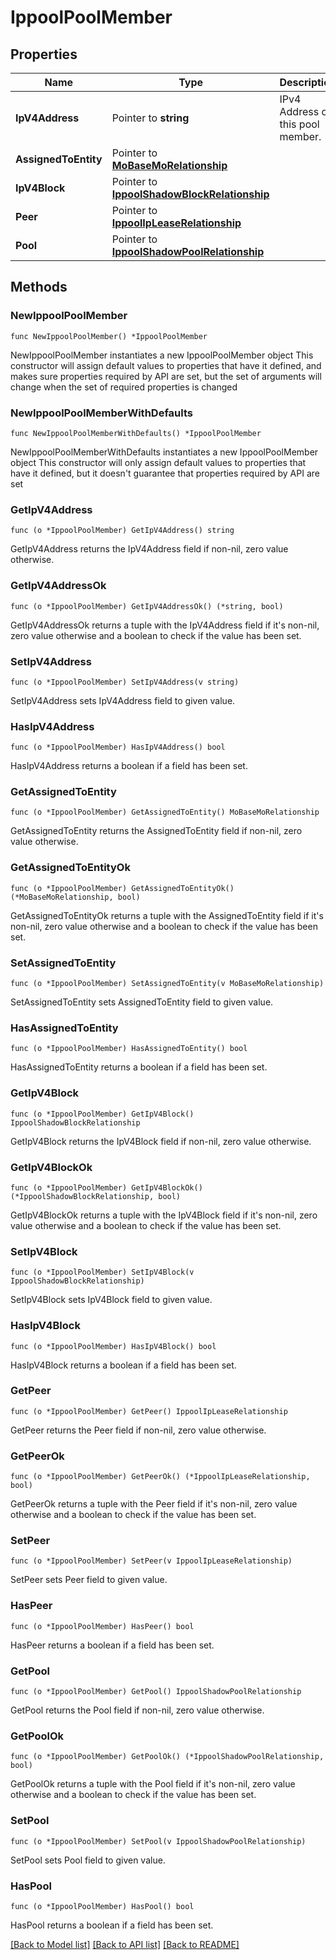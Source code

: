 # IppoolPoolMember

## Properties

Name | Type | Description | Notes
------------ | ------------- | ------------- | -------------
**IpV4Address** | Pointer to **string** | IPv4 Address of this pool member. | [optional] 
**AssignedToEntity** | Pointer to [**MoBaseMoRelationship**](mo.BaseMo.Relationship.md) |  | [optional] 
**IpV4Block** | Pointer to [**IppoolShadowBlockRelationship**](ippool.ShadowBlock.Relationship.md) |  | [optional] 
**Peer** | Pointer to [**IppoolIpLeaseRelationship**](ippool.IpLease.Relationship.md) |  | [optional] 
**Pool** | Pointer to [**IppoolShadowPoolRelationship**](ippool.ShadowPool.Relationship.md) |  | [optional] 

## Methods

### NewIppoolPoolMember

`func NewIppoolPoolMember() *IppoolPoolMember`

NewIppoolPoolMember instantiates a new IppoolPoolMember object
This constructor will assign default values to properties that have it defined,
and makes sure properties required by API are set, but the set of arguments
will change when the set of required properties is changed

### NewIppoolPoolMemberWithDefaults

`func NewIppoolPoolMemberWithDefaults() *IppoolPoolMember`

NewIppoolPoolMemberWithDefaults instantiates a new IppoolPoolMember object
This constructor will only assign default values to properties that have it defined,
but it doesn't guarantee that properties required by API are set

### GetIpV4Address

`func (o *IppoolPoolMember) GetIpV4Address() string`

GetIpV4Address returns the IpV4Address field if non-nil, zero value otherwise.

### GetIpV4AddressOk

`func (o *IppoolPoolMember) GetIpV4AddressOk() (*string, bool)`

GetIpV4AddressOk returns a tuple with the IpV4Address field if it's non-nil, zero value otherwise
and a boolean to check if the value has been set.

### SetIpV4Address

`func (o *IppoolPoolMember) SetIpV4Address(v string)`

SetIpV4Address sets IpV4Address field to given value.

### HasIpV4Address

`func (o *IppoolPoolMember) HasIpV4Address() bool`

HasIpV4Address returns a boolean if a field has been set.

### GetAssignedToEntity

`func (o *IppoolPoolMember) GetAssignedToEntity() MoBaseMoRelationship`

GetAssignedToEntity returns the AssignedToEntity field if non-nil, zero value otherwise.

### GetAssignedToEntityOk

`func (o *IppoolPoolMember) GetAssignedToEntityOk() (*MoBaseMoRelationship, bool)`

GetAssignedToEntityOk returns a tuple with the AssignedToEntity field if it's non-nil, zero value otherwise
and a boolean to check if the value has been set.

### SetAssignedToEntity

`func (o *IppoolPoolMember) SetAssignedToEntity(v MoBaseMoRelationship)`

SetAssignedToEntity sets AssignedToEntity field to given value.

### HasAssignedToEntity

`func (o *IppoolPoolMember) HasAssignedToEntity() bool`

HasAssignedToEntity returns a boolean if a field has been set.

### GetIpV4Block

`func (o *IppoolPoolMember) GetIpV4Block() IppoolShadowBlockRelationship`

GetIpV4Block returns the IpV4Block field if non-nil, zero value otherwise.

### GetIpV4BlockOk

`func (o *IppoolPoolMember) GetIpV4BlockOk() (*IppoolShadowBlockRelationship, bool)`

GetIpV4BlockOk returns a tuple with the IpV4Block field if it's non-nil, zero value otherwise
and a boolean to check if the value has been set.

### SetIpV4Block

`func (o *IppoolPoolMember) SetIpV4Block(v IppoolShadowBlockRelationship)`

SetIpV4Block sets IpV4Block field to given value.

### HasIpV4Block

`func (o *IppoolPoolMember) HasIpV4Block() bool`

HasIpV4Block returns a boolean if a field has been set.

### GetPeer

`func (o *IppoolPoolMember) GetPeer() IppoolIpLeaseRelationship`

GetPeer returns the Peer field if non-nil, zero value otherwise.

### GetPeerOk

`func (o *IppoolPoolMember) GetPeerOk() (*IppoolIpLeaseRelationship, bool)`

GetPeerOk returns a tuple with the Peer field if it's non-nil, zero value otherwise
and a boolean to check if the value has been set.

### SetPeer

`func (o *IppoolPoolMember) SetPeer(v IppoolIpLeaseRelationship)`

SetPeer sets Peer field to given value.

### HasPeer

`func (o *IppoolPoolMember) HasPeer() bool`

HasPeer returns a boolean if a field has been set.

### GetPool

`func (o *IppoolPoolMember) GetPool() IppoolShadowPoolRelationship`

GetPool returns the Pool field if non-nil, zero value otherwise.

### GetPoolOk

`func (o *IppoolPoolMember) GetPoolOk() (*IppoolShadowPoolRelationship, bool)`

GetPoolOk returns a tuple with the Pool field if it's non-nil, zero value otherwise
and a boolean to check if the value has been set.

### SetPool

`func (o *IppoolPoolMember) SetPool(v IppoolShadowPoolRelationship)`

SetPool sets Pool field to given value.

### HasPool

`func (o *IppoolPoolMember) HasPool() bool`

HasPool returns a boolean if a field has been set.


[[Back to Model list]](../README.md#documentation-for-models) [[Back to API list]](../README.md#documentation-for-api-endpoints) [[Back to README]](../README.md)


